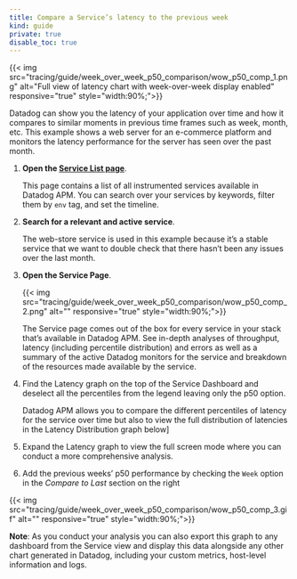 ```yaml
---
title: Compare a Service’s latency to the previous week
kind: guide
private: true
disable_toc: true
---
```


{{< img src="tracing/guide/week_over_week_p50_comparison/wow_p50_comp_1.png" alt="Full view of latency chart with week-over-week display enabled" responsive="true" style="width:90%;">}}

Datadog can show you the latency of your application over time and how it compares to similar moments in previous time frames such as week, month, etc. This example shows a web server for an e-commerce platform and monitors the latency performance for the server has  seen over the past month.

1. **Open the [Service List page][1]**.

    This page contains a list of all instrumented services available in Datadog APM. You can search over your services by keywords, filter them by `env` tag, and set the timeline.
2. **Search for a relevant and active service**.

    The web-store service is used in this example because it’s a stable service that we want to double check that there hasn’t been any issues over the last month.

3. **Open the Service Page**.

    {{< img src="tracing/guide/week_over_week_p50_comparison/wow_p50_comp_2.png" alt="" responsive="true" style="width:90%;">}}

    The Service page comes out of the box for every service in your stack that’s available in Datadog APM. See in-depth analyses of throughput, latency (including percentile distribution) and errors as well as a summary of the active Datadog monitors for the service and breakdown of the resources made available by the service.

4. Find the Latency graph on the top of the Service Dashboard and deselect all the percentiles from the legend leaving only the p50 option.

    Datadog APM allows you to compare the different percentiles of latency for the service over time but also to view the full distribution of latencies in the Latency Distribution graph below]

5. Expand the Latency graph to view the full screen mode where you can conduct a more comprehensive analysis.
6. Add the previous weeks’ p50 performance by checking the `Week` option in the *Compare to Last* section on the right

{{< img src="tracing/guide/week_over_week_p50_comparison/wow_p50_comp_3.gif" alt="" responsive="true" style="width:90%;">}}

**Note**: As you conduct your analysis you can also export this graph to any dashboard from the Service view and display this data alongside any other chart generated in Datadog, including your custom metrics, host-level information and logs.

[1]: https://app.datadoghq.com/apm/services
